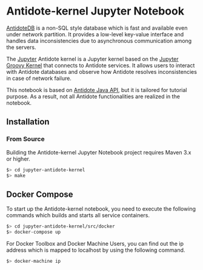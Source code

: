 # Antidote-kernel Jupyter Notebook

[AntidoteDB](http://syncfree.github.io/antidote) is a non-SQL style database which is fast and available even under network partition. It provides a low-level key-value interface and handles data inconsistencies due to asynchronous communication among the servers.

The [Jupyter](https://jupyter.org) Antidote kernel is a Jupyter kernel based on the [Jupyter Groovy Kernel](https://github.com/lappsgrid-incubator/jupyter-groovy-kernel) that connects to Antidote services. It allows users to interact with Antidote databases and observe how Antidote resolves inconsistencies in case of network failure.

This notebook is based on [Antidote Java API](https://www.javadoc.io/doc/eu.antidotedb/antidote-java-client/0.1.0), but it is tailored for tutorial purpose. As a result, not all Antidote functionalities are realized in the notebook. 

## Installation

### From Source

Building the Antidote-kernel Jupyter Notebook project requires Maven 3.x or higher.

```bash
$> cd jupyter-antidote-kernel
$> make
```

## Docker Compose

To start up the Antidote-kernel notebook, you need to execute the following commands which builds and starts all service containers.

```bash
$> cd jupyter-antidote-kernel/src/docker
$> docker-compose up
```

For Docker Toolbox and Docker Machine Users, you can find out the ip address which is mapped to localhost by using the following command.

```bash
$> docker-machine ip
```
